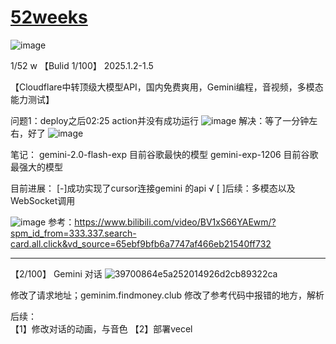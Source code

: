 # [52weeks](https://github.com/QiYongchuan/MyGitBlog/issues/113)

![image](https://github.com/user-attachments/assets/be1db3ec-8a58-4ba7-bf8e-fbda756750cf)


1/52 w
【Bulid 1/100】
2025.1.2-1.5

【Cloudflare中转顶级大模型API，国内免费爽用，Gemini编程，音视频，多模态能力测试】

问题1：deploy之后02:25  action并没有成功运行
![image](https://github.com/user-attachments/assets/9d1435a5-88c9-4b45-8fb0-4c10dd9f7619)
解决：等了一分钟左右，好了
![image](https://github.com/user-attachments/assets/185a3ddc-10ea-4859-bde1-18dad075fe95)

笔记：
gemini-2.0-flash-exp 目前谷歌最快的模型
gemini-exp-1206 目前谷歌最强大的模型

目前进展：
[-]成功实现了cursor连接gemini 的api √ 
 [ ]后续：多模态以及WebSocket调用            
 
![image](https://github.com/user-attachments/assets/7f97c931-be67-480a-922f-15deb16e0c94)
参考：https://www.bilibili.com/video/BV1xS66YAEwm/?spm_id_from=333.337.search-card.all.click&vd_source=65ebf9bfb6a7747af466eb21540ff732



---

【2/100】
Gemini  对话
![39700864e5a252014926d2cb89322ca](https://github.com/user-attachments/assets/c609468d-03af-41be-aebc-cba04c1858db)

修改了请求地址；geminim.findmoney.club
修改了参考代码中报错的地方，解析

后续：  
【1】修改对话的动画，与音色
【2】部署vecel